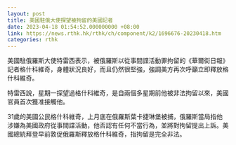 ```yaml
---
layout: post
title: 美國駐俄大使探望被拘留的美國記者
date: 2023-04-18 01:54:52.000000000 +08:00
link: https://news.rthk.hk/rthk/ch/component/k2/1696676-20230418.htm
categories: rthk
---
```


美國駐俄羅斯大使特雷西表示，被俄羅斯以從事間諜活動罪拘留的《華爾街日報》記者格什科維奇，身體狀況良好，而且仍然很堅強，強調美方再次呼籲立即釋放格什科維奇。

特雷西說，星期一探望過格什科維奇，是自兩個多星期前他被非法拘留以來，美國官員首次獲准接觸他。

31歲的美國公民格什科維奇，上月底在俄羅斯葉卡捷琳堡被捕，俄羅斯當局指他涉嫌為美國政府從事間諜活動，他否認有任何不當行為，並將對拘留提出上訴。美國總統拜登早前敦促俄羅斯釋放格什科維奇，指拘留是完全非法。
